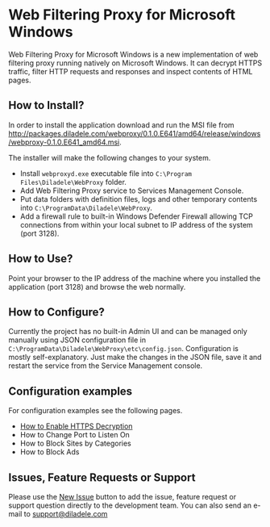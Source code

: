 # Web Filtering Proxy for Microsoft Windows

Web Filtering Proxy for Microsoft Windows is a new implementation of web filtering proxy running natively on Microsoft Windows. It can decrypt HTTPS traffic, filter HTTP requests and responses and inspect contents of HTML pages. 

## How to Install?

In order to install the application download and run the MSI file from http://packages.diladele.com/webproxy/0.1.0.E641/amd64/release/windows/webproxy-0.1.0.E641_amd64.msi. 

The installer will make the following changes to your system.

* Install `webproxyd.exe` executable file into `C:\Program Files\Diladele\WebProxy` folder.
* Add Web Filtering Proxy service to Services Management Console.
* Put data folders with definition files, logs and other temporary contents into `C:\ProgramData\Diladele\WebProxy`.
* Add a firewall rule to built-in Windows Defender Firewall allowing TCP connections from within your local subnet to IP address of the system (port 3128).

## How to Use?

Point your browser to the IP address of the machine where you installed the application (port 3128) and browse the web normally. 

## How to Configure?

Currently the project has no built-in Admin UI and can be managed only manually using JSON configuration file in `C:\ProgramData\Diladele\WebProxy\etc\config.json`. Configuration is mostly self-explanatory. Just make the changes in the JSON file, save it and restart the service from the Service Management console.

## Configuration examples

For configuration examples see the following pages.

* [How to Enable HTTPS Decryption](./docs/faq/enable_https_decryption.md)
* How to Change Port to Listen On
* How to Block Sites by Categories
* How to Block Ads

## Issues, Feature Requests or Support

Please use the [New Issue](https://github.com/diladele/webproxy/issues/new) button to add the issue, feature request or support question directly to the development team. You can also send an e-mail to support@diladele.com